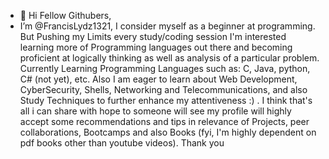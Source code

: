 - 👋 Hi Fellow Githubers,
- 
  I’m @FrancisLydz1321, I consider myself as a beginner at programming. But Pushing my Limits every study/coding session
  I'm interested learning more of Programming languages out there and becoming proficient at logically thinking as well as analysis of a particular problem.
  Currently Learning Programming Languages such as: C, Java, python, C# (not yet), etc. Also I am eager to learn about Web Development, CyberSecurity, Shells,
  Networking and Telecommunications, and also Study Techniques to further enhance my attentiveness :) .
  I think that's all i can share with hope to someone will see my profile will highly accept some recommendations and tips in relevance of Projects, peer 
  collaborations, Bootcamps and also Books (fyi, I'm highly dependent on pdf books other than youtube videos). Thank you 
         


<!---
FrancisLydz1321/FrancisLydz1321 is a ✨ special ✨ repository because its `README.md` (this file) appears on your GitHub profile.
You can click the Preview link to take a look at your changes.
--->

